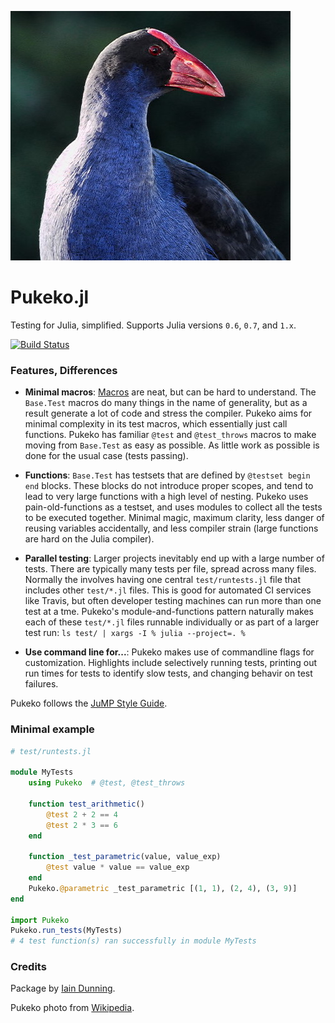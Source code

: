 ![Pukeko.jl](https://github.com/IainNZ/Pukeko.jl/raw/master/pukeko.jpg)

# Pukeko.jl

Testing for Julia, simplified.
Supports Julia versions `0.6`, `0.7`, and `1.x`.

[![Build Status](https://travis-ci.org/IainNZ/Pukeko.jl.svg?branch=master)](https://travis-ci.org/IainNZ/Pukeko.jl)

### Features, Differences

* **Minimal macros**: [Macros](https://docs.julialang.org/en/stable/manual/metaprogramming/) are neat, but can be hard to understand. The `Base.Test` macros do many things in the name of generality, but as a result generate a lot of code and stress the compiler. Pukeko aims for minimal complexity in its test macros, which essentially just call functions. Pukeko has familiar `@test` and `@test_throws` macros to make moving from `Base.Test` as easy as possible. As little work as possible is done for the usual case (tests passing).

* **Functions**: `Base.Test` has testsets that are defined by `@testset begin end` blocks. These blocks do not introduce proper scopes, and tend to lead to very large functions with a high level of nesting. Pukeko uses pain-old-functions as a testset, and uses modules to collect all the tests to be executed together. Minimal magic, maximum clarity, less danger of reusing variables accidentally, and less compiler strain (large functions are hard on the Julia compiler).

* **Parallel testing**: Larger projects inevitably end up with a large number of tests. There are typically many tests per file, spread across many files. Normally the involves having one central `test/runtests.jl` file that includes other `test/*.jl` files. This is good for automated CI services like Travis, but often developer testing machines can run more than one test at a tme. Pukeko's module-and-functions pattern naturally makes each of these `test/*.jl` files runnable individually or as part of a larger test run: `ls test/ | xargs -I % julia --project=. %`

* **Use command line for...**: Pukeko makes use of commandline flags for customization. Highlights include selectively running tests, printing out run times for tests to identify slow tests, and changing behavir on test failures.

Pukeko follows the [JuMP Style Guide](http://www.juliaopt.org/JuMP.jl/latest/style.html).

### Minimal example

```julia
# test/runtests.jl

module MyTests
    using Pukeko  # @test, @test_throws

    function test_arithmetic()
        @test 2 + 2 == 4
        @test 2 * 3 == 6
    end

    function _test_parametric(value, value_exp)
        @test value * value == value_exp
    end
    Pukeko.@parametric _test_parametric [(1, 1), (2, 4), (3, 9)]
end

import Pukeko
Pukeko.run_tests(MyTests)
# 4 test function(s) ran successfully in module MyTests
```

### Credits

Package by [Iain Dunning](https://iaindunning.com).

Pukeko photo from [Wikipedia](https://en.wikipedia.org/wiki/Australasian_swamphen#/media/File:Porphyrio_porphyrio_-Waikawa,_Marlborough,_New_Zealand-8.jpg).